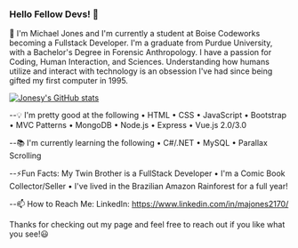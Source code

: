 ### Hello Fellow Devs! 👋

💬 I'm Michael Jones and I'm currently a student at Boise Codeworks becoming a Fullstack Developer. I'm a graduate from Purdue University, with a Bachelor's Degree in Forensic Anthropology. I have a passion for Coding, Human Interaction, and Sciences. Understanding how humans utilize and interact with technology is an obsession I've had since being gifted my first computer in 1995.

[![Jonesy's GitHub stats](https://github-readme-stats.vercel.app/api?username=jonesyjava&theme=dark)](https://github.com/anuraghazra/github-readme-stats)

--:bulb: I'm pretty good at the following • HTML • CSS • JavaScript • Bootstrap • MVC Patterns • MongoDB • Node.js • Express • Vue.js 2.0/3.0 

--:books: I'm currently learning the following • C#/.NET • MySQL • Parallax Scrolling 

--⚡Fun Facts: My Twin Brother is a FullStack Developer • I'm a Comic Book Collector/Seller • I've lived in the Brazilian Amazon Rainforest for a full year! 

--📫 How to Reach Me: LinkedIn: https://www.linkedin.com/in/majones2170/

Thanks for checking out my page and feel free to reach out if you like what you see!:smiley:


<!--
**JonesyJava/jonesyjava** is a ✨ _special_ ✨ repository because its `README.md` (this file) appears on your GitHub profile.

Here are some ideas to get you started:

- 🔭 I’m currently working on ...
- 🌱 I’m currently learning ...
- 👯 I’m looking to collaborate on ...
- 🤔 I’m looking for help with ...
- 💬 Ask me about ...
- 📫 How to reach me: ...
- 😄 Pronouns: ...
- ⚡ Fun fact: ...
-->
